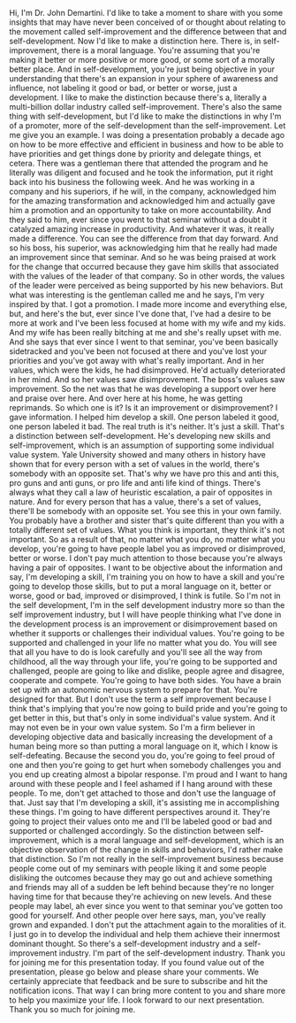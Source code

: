  Hi, I'm Dr. John Demartini. I'd like to take a moment to share with you some insights that may have never been conceived of or thought about relating to the movement called self-improvement and the difference between that and self-development. Now I'd like to make a distinction here. There is, in self-improvement, there is a moral language. You're assuming that you're making it better or more positive or more good, or some sort of a morally better place. And in self-development, you're just being objective in your understanding that there's an expansion in your sphere of awareness and influence, not labeling it good or bad, or better or worse, just a development. I like to make the distinction because there's a, literally a multi-billion dollar industry called self-improvement. There's also the same thing with self-development, but I'd like to make the distinctions in why I'm of a promoter, more of the self-development than the self-improvement. Let me give you an example. I was doing a presentation probably a decade ago on how to be more effective and efficient in business and how to be able to have priorities and get things done by priority and delegate things, et cetera. There was a gentleman there that attended the program and he literally was diligent and focused and he took the information, put it right back into his business the following week. And he was working in a company and his superiors, if he will, in the company, acknowledged him for the amazing transformation and acknowledged him and actually gave him a promotion and an opportunity to take on more accountability. And they said to him, ever since you went to that seminar without a doubt it catalyzed amazing increase in productivity. And whatever it was, it really made a difference. You can see the difference from that day forward. And so his boss, his superior, was acknowledging him that he really had made an improvement since that seminar. And so he was being praised at work for the change that occurred because they gave him skills that associated with the values of the leader of that company. So in other words, the values of the leader were perceived as being supported by his new behaviors. But what was interesting is the gentleman called me and he says, I'm very inspired by that. I got a promotion. I made more income and everything else, but, and here's the but, ever since I've done that, I've had a desire to be more at work and I've been less focused at home with my wife and my kids. And my wife has been really bitching at me and she's really upset with me. And she says that ever since I went to that seminar, you've been basically sidetracked and you've been not focused at there and you've lost your priorities and you've got away with what's really important. And in her values, which were the kids, he had disimproved. He'd actually deteriorated in her mind. And so her values saw disimprovement. The boss's values saw improvement. So the net was that he was developing a support over here and praise over here. And over here at his home, he was getting reprimands. So which one is it? Is it an improvement or disimprovement? I gave information. I helped him develop a skill. One person labeled it good, one person labeled it bad. The real truth is it's neither. It's just a skill. That's a distinction between self-development. He's developing new skills and self-improvement, which is an assumption of supporting some individual value system. Yale University showed and many others in history have shown that for every person with a set of values in the world, there's somebody with an opposite set. That's why we have pro this and anti this, pro guns and anti guns, or pro life and anti life kind of things. There's always what they call a law of heuristic escalation, a pair of opposites in nature. And for every person that has a value, there's a set of values, there'll be somebody with an opposite set. You see this in your own family. You probably have a brother and sister that's quite different than you with a totally different set of values. What you think is important, they think it's not important. So as a result of that, no matter what you do, no matter what you develop, you're going to have people label you as improved or disimproved, better or worse. I don't pay much attention to those because you're always having a pair of opposites. I want to be objective about the information and say, I'm developing a skill, I'm training you on how to have a skill and you're going to develop those skills, but to put a moral language on it, better or worse, good or bad, improved or disimproved, I think is futile. So I'm not in the self development, I'm in the self development industry more so than the self improvement industry, but I will have people thinking what I've done in the development process is an improvement or disimprovement based on whether it supports or challenges their individual values. You're going to be supported and challenged in your life no matter what you do. You will see that all you have to do is look carefully and you'll see all the way from childhood, all the way through your life, you're going to be supported and challenged, people are going to like and dislike, people agree and disagree, cooperate and compete. You're going to have both sides. You have a brain set up with an autonomic nervous system to prepare for that. You're designed for that. But I don't use the term a self improvement because I think that's implying that you're now going to build pride and you're going to get better in this, but that's only in some individual's value system. And it may not even be in your own value system. So I'm a firm believer in developing objective data and basically increasing the development of a human being more so than putting a moral language on it, which I know is self-defeating. Because the second you do, you're going to feel proud of one and then you're going to get hurt when somebody challenges you and you end up creating almost a bipolar response. I'm proud and I want to hang around with these people and I feel ashamed if I hang around with these people. To me, don't get attached to those and don't use the language of that. Just say that I'm developing a skill, it's assisting me in accomplishing these things. I'm going to have different perspectives around it. They're going to project their values onto me and I'll be labeled good or bad and supported or challenged accordingly. So the distinction between self-improvement, which is a moral language and self-development, which is an objective observation of the change in skills and behaviors, I'd rather make that distinction. So I'm not really in the self-improvement business because people come out of my seminars with people liking it and some people disliking the outcomes because they may go out and achieve something and friends may all of a sudden be left behind because they're no longer having time for that because they're achieving on new levels. And these people may label, ah ever since you went to that seminar you've gotten too good for yourself. And other people over here says, man, you've really grown and expanded. I don't put the attachment again to the moralities of it. I just go in to develop the individual and help them achieve their innermost dominant thought. So there's a self-development industry and a self-improvement industry. I'm part of the self-development industry. Thank you for joining me for this presentation today. If you found value out of the presentation, please go below and please share your comments. We certainly appreciate that feedback and be sure to subscribe and hit the notification icons. That way I can bring more content to you and share more to help you maximize your life. I look forward to our next presentation. Thank you so much for joining me.